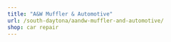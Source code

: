 ```yaml
---
title: "A&W Muffler & Automotive"
url: /south-daytona/aandw-muffler-and-automotive/
shop: car repair
---
```

